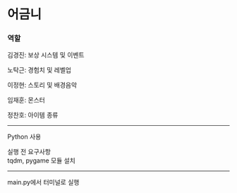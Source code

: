 # 어금니

### 역할

김경진: 보상 시스템 및 이벤트   

노탁근: 경험치 및 레벨업   

이정현: 스토리 및 배경음악   

임재훈: 몬스터    

정찬호: 아이템 종류   

***   

Python 사용   

실행 전 요구사항   
tqdm, pygame 모듈 설치   

***   

main.py에서 터미널로 실행
